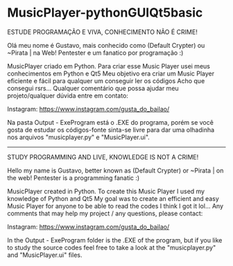 # MusicPlayer-pythonGUIQt5basic


 ESTUDE PROGRAMAÇÃO E VIVA, CONHECIMENTO NÃO É CRIME!

Olá meu nome é Gustavo, mais conhecido como (Default Crypter) ou ~Pirata | na Web!
Pentester e um fanatico por programação :)

MusicPlayer criado em Python.
Para criar esse Music Player usei meus conhecimentos em Python e Qt5
Meu objetivo era criar um Music Player eficiente e fácil para qualquer um conseguir ler os códigos
Acho que consegui rsrs...
Qualquer comentário que possa ajudar meu projeto/qualquer dúvida entre em contato:

Instagram: https://www.instagram.com/gusta_do_bailao/

Na pasta Output - ExeProgram está o .EXE do programa, porém se você gosta de estudar os códigos-fonte
sinta-se livre para dar uma olhadinha nos arquivos "musicplayer.py" e "MusicPlayer.ui".

----------------------------------------------------------------------------------------

 STUDY PROGRAMMING AND LIVE, KNOWLEDGE IS NOT A CRIME!

Hello my name is Gustavo, better known as (Default Crypter) or ~Pirata | on the web!
Pentester is a programming fanatic :)

MusicPlayer created in Python.
To create this Music Player I used my knowledge of Python and Qt5
My goal was to create an efficient and easy Music Player for anyone to be able to read the codes
I think I got it lol...
Any comments that may help my project / any questions, please contact:

Instagram: https://www.instagram.com/gusta_do_bailao/

In the Output - ExeProgram folder is the .EXE of the program, but if you like to study the source codes
feel free to take a look at the "musicplayer.py" and "MusicPlayer.ui" files.
